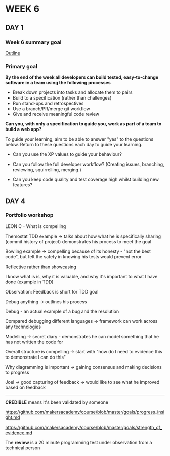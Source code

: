# WEEK 6

## DAY 1

### Week 6 summary goal

[Outline](https://github.com/makersacademy/course/blob/master/week_outlines.md/#week-6)


### Primary goal

**By the end of the week all developers can build tested, easy-to-change software in a team using the following processes**

- Break down projects into tasks and allocate them to pairs
- Build to a specification (rather than challenges)
- Run stand-ups and retrospectives
- Use a branch/PR/merge git workflow
- Give and receive meaningful code review


**Can you, with only a specification to guide you, work as part of a team to build a web app?**

To guide your learning, aim to be able to answer "yes" to the questions below. Return to these questions each day to guide your learning.

- Can you use the XP values to guide your behaviour?

- Can you follow the full developer workflow? (Creating issues, branching, reviewing, squirrelling, merging.)

- Can you keep code quality and test coverage high whilst building new features?



## DAY 4

### Portfolio workshop

LEON C - What is compelling

Themostat TDD example -> talks about how what he is specifically sharing (commit history of project) demonstrates his process to meet the goal

Bowling example -> compelling because of its honesty - "not the best code", but felt the safety in knowing his tests would prevent error

Reflective rather than showcasing

I know what is is, why it is valuable, and why it's important to what I have done (example in TDD)

Observation: Feedback is short for TDD goal

Debug anything -> outlines his process

Debug - an actual example of a bug and the resolution

Compared debugging different languages -> framework can work across any technologies

Modelling -> secret diary - demonstrates he can model something that he has not written the code for

Overall structure is compelling -> start with "how do I need to evidence this to demonstrate I can do this"

Why diagramming is important -> gaining consensus and making decisions to progress

Joel -> good capturing of feedback -> would like to see what he improved based on feedback

------

**CREDIBLE** means it's been validated by someone

https://github.com/makersacademy/course/blob/master/goals/progress_insight.md

https://github.com/makersacademy/course/blob/master/goals/strength_of_evidence.md


The **review** is a 20 minute programming test under observation from a technical person
